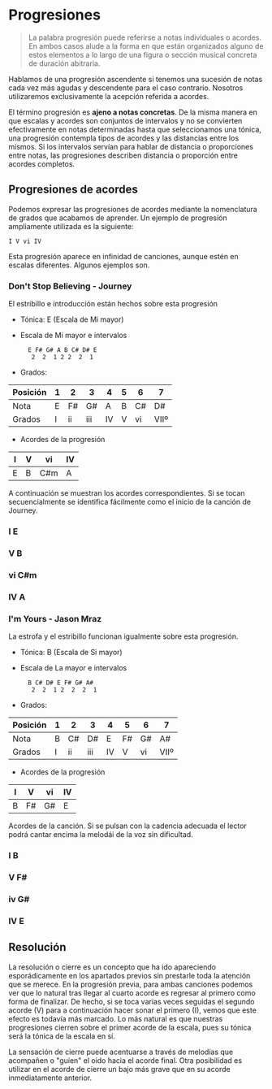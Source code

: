 <h1> Progresiones </h1>

> La palabra progresión puede referirse a notas individuales o acordes. En ambos
casos alude a la forma en que están organizados alguno de estos elementos a lo largo de una figura o sección musical concreta de duración abitraria.

Hablamos de una progresión ascendente si tenemos una sucesión de notas cada vez más agudas y descendente para el caso contrario. Nosotros utilizaremos exclusivamente la acepción referida a acordes.

El término progresión es **ajeno a notas concretas**. De la misma manera en que
escalas y acordes son conjuntos de intervalos y no se convierten efectivamente en notas determinadas hasta que seleccionamos una tónica, una progresión contempla tipos de acordes y las distancias entre los mismos. Si los intervalos servían para hablar de distancia o proporciones entre notas, las progresiones describen distancia o proporción entre acordes completos.

<h2> Progresiones de acordes </h2>
Podemos expresar las progresiones de acordes mediante la nomenclatura de grados que acabamos de aprender. Un ejemplo de progresión ampliamente utilizada es la siguiente:

    I V vi IV

Esta progresión aparece en infinidad de canciones, aunque estén en escalas diferentes. Algunos ejemplos son.

<h3> Don't Stop Believing - Journey </h3>
El estribillo e introducción están hechos sobre esta progresión

- Tónica: E (Escala de Mi mayor)
- Escala de Mi mayor e intervalos

        E F# G# A B C# D# E
         2  2  1 2 2  2  1

- Grados:

| Posición | 1 | 2 | 3 | 4 | 5 | 6 | 7 |
|-|-|-|-|-|-|-|-|
| Nota |E | F# | G# | A | B | C# | D# |
| Grados| I | ii | iii | IV | V | vi | VIIº


- Acordes de la progresión

| I | V | vi | IV |
| - | - | - | - |
| E | B | C#m | A |

A continuación se muestran los acordes correspondientes. Si se tocan secuencialmente se identifica fácilmente como el inicio de la canción de Journey.

<h3>I E</h3>
<div id ="piano_0" class="piano_container"></div>

<h3>V B</h3>
<div id ="piano_1" class="piano_container"></div>

<h3>vi C#m</h3>
<div id ="piano_2" class="piano_container"></div>

<h3>IV A</h3>
<div id ="piano_3" class="piano_container"></div>

<h3> I'm Yours - Jason Mraz </h3>
La estrofa y el estribillo funcionan igualmente sobre esta progresión.

- Tónica: B (Escala de Si mayor)
- Escala de La mayor e intervalos

        B C# D# E F# G# A#
         2  2  1 2  2  2  1

- Grados:

| Posición | 1 | 2 | 3 | 4 | 5 | 6 | 7 |
|-|-|-|-|-|-|-|-|
| Nota  | B | C# | D#  | E  | F#| G# | A# |
| Grados| I | ii | iii | IV | V | vi | VIIº


- Acordes de la progresión

| I | V | vi | IV |
| - | - | - | - |
| B | F# | G# | E |

Acordes de la canción. Si se pulsan con la cadencia adecuada
el lector podrá cantar encima la melodái de la voz sin dificultad.

<h3>I B</h3>
<div id ="piano_4" class="piano_container"></div>

<h3>V F#</h3>
<div id ="piano_5" class="piano_container"></div>

<h3>iv G#</h3>
<div id ="piano_6" class="piano_container"></div>

<h3>IV E</h3>
<div id ="piano_7" class="piano_container"></div>

<h2> Resolución </h2>
La resolución o cierre es un concepto que ha ido apareciendo esporádicamente en los apartados previos sin prestarle toda la atención que se merece. En la progresión previa, para ambas canciones podemos ver que lo natural tras llegar al cuarto acorde es regresar al primero como forma de finalizar. De hecho, si se toca varias veces seguidas el segundo acorde (V) para a continuación hacer sonar el primero (I), vemos que este efecto es todavía más marcado. Lo más natural es que nuestras progresiones cierren sobre
el primer acorde de la escala, pues su tónica será la tónica de la escala en sí.

La sensación de cierre puede acentuarse a través de melodías que acompañen o "guíen" el oido hacia el acorde final. Otra posibilidad es utilizar en el acorde de cierre
un bajo más grave que en su acorde inmediatamente anterior.

<link rel="stylesheet" href="PianoGenerator/style.css">
<script>
piano({
    tag: "piano_0",
    octaves: 2,
    number: "pressed",
    names: "pressed",
    tonic: "E",
    pressed: ["E", "G#", "B"],
    controls: ["sync"]
});
piano({
    tag: "piano_1",
    octaves: 2,
    number: "pressed",
    names: "pressed",
    tonic: "B",
    pressed: ["B", "D#", "F#"],
    controls: ["sync"]
});
piano({
    tag: "piano_2",
    octaves: 2,
    number: "pressed",
    names: "pressed",
    tonic: "C#",
    pressed: ["C#", "C#", "E", "G#"],
    controls: ["sync"]
});
piano({
    tag: "piano_3",
    octaves: 2,
    number: "pressed",
    names: "pressed",
    tonic: "A",
    pressed: ["A", "C#", "E"],
    controls: ["sync"]
});
piano({
    tag: "piano_4",
    octaves: 2,
    number: "pressed",
    names: "pressed",
    tonic: "D#",
    pressed: ["D#", "F#", "B"],
    controls: ["sync"]
});
piano({
    tag: "piano_5",
    octaves: 2,
    number: "pressed",
    names: "pressed",
    tonic: "F#",
    pressed: ["F#", "A#", "C#"],
    controls: ["sync"]
});
piano({
    tag: "piano_6",
    octaves: 2,
    number: "pressed",
    names: "pressed",
    tonic: "G#",
    pressed: ["G#", "B", "D#"],
    controls: ["sync"]
});
piano({
    tag: "piano_7",
    octaves: 2,
    number: "pressed",
    names: "pressed",
    tonic: "E",
    pressed: ["E", "G#", "B"],
    controls: ["sync"]
});
</script>